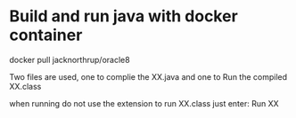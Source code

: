 # Build and run java with docker container

docker pull jacknorthrup/oracle8


Two files are used, one to complie the XX.java
and one to Run the compiled XX.class

when running do not use the extension to run XX.class
just enter:   Run XX 
